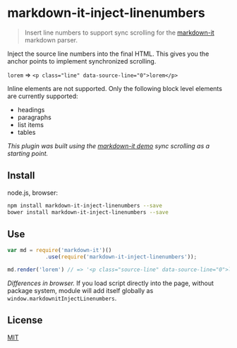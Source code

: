 # markdown-it-inject-linenumbers

> Insert line numbers to support sync scrolling for the [markdown-it](https://github.com/markdown-it/markdown-it) markdown parser.

Inject the source line numbers into the final HTML.  This gives you the anchor points to implement synchronized scrolling.

`lorem` => `<p class="line" data-source-line="0">lorem</p>`

Inline elements are not supported. Only the following block level elements are currently supported:

- headings
- paragraphs
- list items
- tables

_This plugin was built using the [markdown-it demo](https://github.com/markdown-it/markdown-it/tree/master/support/demo_template) sync scrolling as a starting point._

## Install

node.js, browser:

```bash
npm install markdown-it-inject-linenumbers --save
bower install markdown-it-inject-linenumbers --save
```

## Use

```js
var md = require('markdown-it')()
            .use(require('markdown-it-inject-linenumbers'));

md.render('lorem') // => '<p class="source-line" data-source-line="0">lorem</p>'
```

_Differences in browser._ If you load script directly into the page, without
package system, module will add itself globally as `window.markdownitInjectLinenumbers`.


## License

[MIT](https://github.com/digitalmoksha/markdown-it-inject-linenumbers/blob/master/LICENSE)
